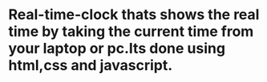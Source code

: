 # Real-time-clock thats shows the real time by taking the current time from your laptop or pc.Its done using html,css and javascript.
